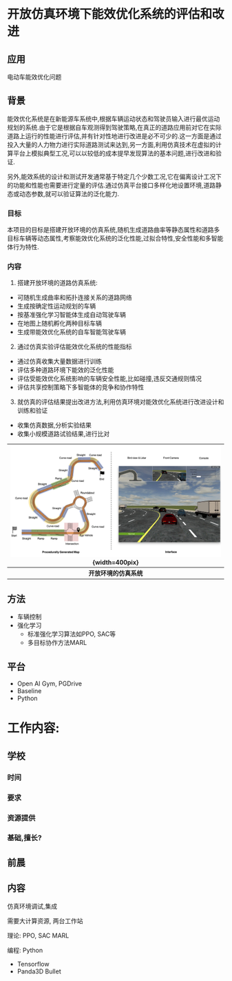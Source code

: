 <!-- pandoc program2.md --pdf-engine=xelatex -o program2.docx -V CJKmainfont='Source Han Sans SC' --wrap=preserve -->
<!-- ---
新能源车最优能效的纵向运动决策
... -->


# 开放仿真环境下能效优化系统的评估和改进

## 应用

电动车能效优化问题

## 背景

能效优化系统是在新能源车系统中,根据车辆运动状态和驾驶员输入进行最优运动规划的系统.由于它是根据自车观测得到驾驶策略,在真正的道路应用前对它在实际道路上运行的性能进行评估,并有针对性地进行改进是必不可少的.这一方面是通过投入大量的人力物力进行实际道路测试来达到,另一方面,利用仿真技术在虚拟的计算平台上模拟典型工况,可以以较低的成本提早发现算法的基本问题,进行改进和验证.

另外,能效系统的设计和测试开发通常基于特定几个少数工况,它在偏离设计工况下的功能和性能也需要进行定量的评估.通过仿真平台接口多样化地设置环境,道路静态或动态参数,就可以验证算法的泛化能力.

### 目标

本项目的目标是搭建开放环境的仿真系统,随机生成道路曲率等静态属性和道路多目标车辆等动态属性,考察能效优化系统的泛化性能,过拟合特性,安全性能和多智能体行为特性.

### 内容

1. 搭建开放环境的道路仿真系统:

- 可随机生成曲率和拓扑连接关系的道路网络
- 生成按确定性运动规划的车辆
- 按基准强化学习智能体生成自动驾驶车辆
- 在地图上随机孵化两种目标车辆
- 生成带能效优化系统的自车智能驾驶车辆
  
2. 通过仿真实验评估能效优化系统的性能指标

- 通过仿真收集大量数据进行训练
- 评估多种道路环境下能效的泛化性能
- 评估受能效优化系统影响的车辆安全性能,比如碰撞,违反交通规则情况
- 评估共享控制策略下多智能体的竞争和协作特性

3. 就仿真的评估结果提出改进方法,利用仿真环境对能效优化系统进行改进设计和训练和验证

- 收集仿真数据,分析实验结果
- 收集小规模道路试验结果,进行比对

|![](fig/panel.jpg){width=400pix}|
|:--:|
|<b>开放环境的仿真系统</b>|


## 方法

- 车辆控制
- 强化学习
  - 标准强化学习算法如PPO, SAC等
  - 多目标协作方法MARL

## 平台

- Open AI Gym, PGDrive
- Baseline
- Python


# 工作内容:


## 学校
### 时间

### 要求

### 资源提供


### 基础,擅长?




## 前晨

## 内容
仿真环境调试,集成

需要大计算资源,
两台工作站

理论:
PPO, SAC
MARL

编程:
Python
- Tensorflow
- Panda3D  Bullet

